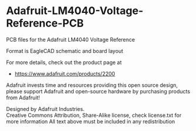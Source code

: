 # Adafruit-LM4040-Voltage-Reference-PCB
PCB files for the Adafruit LM4040 Voltage Reference

Format is EagleCAD schematic and board layout

For more details, check out the product page at

* https://www.adafruit.com/products/2200

Adafruit invests time and resources providing this open source design, 
please support Adafruit and open-source hardware by purchasing 
products from Adafruit!

Designed by Adafruit Industries.  
Creative Commons Attribution, Share-Alike license, check license.txt for more information
All text above must be included in any redistribution